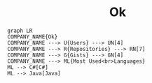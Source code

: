 <h1 align="center">Ok</h1>

```mermaid
graph LR
COMPANY_NAME{Ok}
COMPANY_NAME ---> U{Users} ---> UN[4]
COMPANY_NAME ---> R{Repositories} ---> RN[7]
COMPANY_NAME ---> G{Gists} ---> GN[4]
COMPANY_NAME ---> ML{Most Used<br>Languages}
ML --> C#[C#]
ML --> Java[Java]
```
